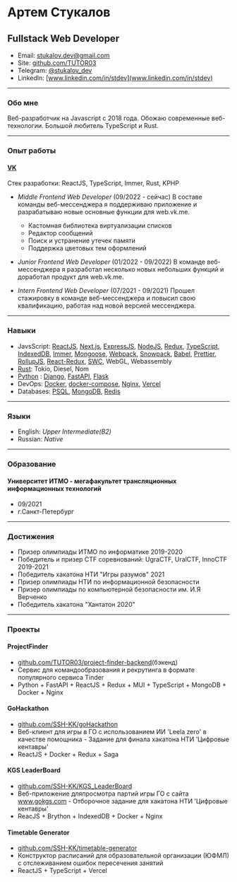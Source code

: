 # Артем Стукалов

## Fullstack Web Developer

- Email: stukalov.dev@gmail.com
- Site: [github.com/TUTOR03](github.com/TUTOR03)
- Telegram: [@stukalov_dev](t.me/stukalov_dev)
- LinkedIn: [www.linkedin.com/in/stdev](www.linkedin.com/in/stdev)

---

### Обо мне

Веб-разработчик на Javascript с 2018 года. Обожаю современные веб-технологии. Большой любитель TypeScript и Rust.

---

### Опыт работы

#### [VK](vk.com)

Стек разработки: ReactJS, TypeScript, Immer, Rust, KPHP

- _Middle Frontend Web Developer_ (09/2022 - сейчас)
  В составе команды веб-мессенджера я поддерживаю приложение и разрабатываю новые основные функции для web.vk.me.

  - Кастомная библиотека виртуализации списков
  - Редактор сообщений
  - Поиск и устранение утечек памяти
  - Поддержка цветовых тем оформлений

- _Junior Frontend Web Developer_ (01/2022 - 09/2022)
  В команде веб-мессенджера я разработал несколько новых небольших функций и доработал продукт для web.vk.me.

- _Intern Frontend Web Developer_ (07/2021 - 09/2021)
  Прошел стажировку в команде веб-мессенджера и повысил свою квалификацию, работая над новой версией мессенджера.

---

### Навыки

- JavsScript: [ReactJS](reactjs.org), [Next.js](nextjs.org), [ExpressJS](expressjs.com), [NodeJS](nodejs.org), [Redux](redux.js.org), [TypeScript](www.typescriptlang.org), [IndexedDB](github.com/jakearchibald/idb), [Immer](immerjs.github.io/immer), [Mongoose](mongoosejs.com), [Webpack](webpack.js.org), [Snowpack](www.snowpack.dev), [Babel](babeljs.io), [Prettier](prettier.io), [RollupJS](rollupjs.org), [React-Redux](react-redux.js.org), [SWC](swc.rs), WebGL, Webassembly
- [Rust](www.rust-lang.org): Tokio, Diesel, Nom
- [Python](www.python.org) : [Django](www.djangoproject.com), [FastAPI](fastapi.tiangolo.com), [Flask](flask.palletsprojects.com)
- DevOps: [Docker](www.docker.com), [docker-compose](docs.docker.com/compose), [Nginx](nginx.org), [Vercel](vercel.com)
- Databases: [PSQL](postgrespro.ru), [MongoDB](www.mongodb.com), [Redis](redis.io)

---

### Языки

- English: _Upper Intermediate(B2)_
- Russian: _Native_

---

### Образование

#### Университет ИТМО - мегафакультет трансляционных информационных технологий

- 09/2021
- г.Санкт-Петербург

---

### Достижения

- Призер олимпиады ИТМО по информатике 2019-2020
- Победитель и призер CTF соревнований: UgraCTF, UralCTF, InnoCTF 2019-2021
- Победитель хакатона НТИ "Игры разумов" 2021
- Призер олимпиады НТИ по информационной безопасности
- Призер олимпиады по компьютерной безопасности им. И.Я Верченко
- Победитель хакатона "Хантатон 2020"

---

### Проекты

#### ProjectFinder

- [github.com/TUTOR03/project-finder-backend](github.com/TUTOR03/project-finder-backend)(бэкенд)
- Сервис для командообразования и рекрутинга в формате популярного сервиса Tinder
- Python + FastAPI + ReactJS + Redux + MUI + TypeScript + MongoDB + Docker + Nginx

#### GoHackathon

- [github.com/SSH-KK/goHackathon](github.com/SSH-KK/goHackathon)
- Веб-клиент для игры в ГО с использованием ИИ 'Leela zero' в качестве помощника - Задание для финала хакатона НТИ 'Цифровые кентавры'
- ReactJS + Docker + Redux + Saga

#### KGS LeaderBoard

- [github.com/SSH-KK/KGS_LeaderBoard](github.com/SSH-KK/KGS_LeaderBoard)
- Веб-приложение дляпросмотра партий игры ГО с сайта www.gokgs.com - Отборочное задание для хакатона НТИ 'Цифровые кентавры'
- ReacJS + Brython + IndexedDB + Docker + Nginx

#### Timetable Generator

- [github.com/SSH-KK/timetable-generator](github.com/SSH-KK/timetable-generator)
- Конструктор расписаний для образовательной организации (ЮФМЛ) c отслеживанием ошибок пересечения занятий
- ReactJS + TypeScript + Vercel
